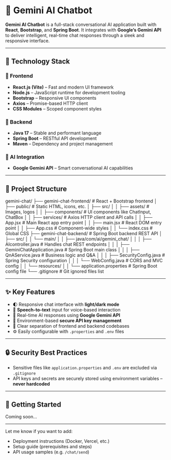 # 🤖 Gemini AI Chatbot

**Gemini AI Chatbot** is a full-stack conversational AI application built with **React**, **Bootstrap**, and **Spring Boot**. It integrates with **Google’s Gemini API** to deliver intelligent, real-time chat responses through a sleek and responsive interface.

---

## 🚀 Technology Stack

### 🔹 Frontend
- **React.js (Vite)** – Fast and modern UI framework
- **Node.js** – JavaScript runtime for development tooling
- **Bootstrap** – Responsive UI components
- **Axios** – Promise-based HTTP client
- **CSS Modules** – Scoped component styles

### 🔹 Backend
- **Java 17** – Stable and performant language
- **Spring Boot** – RESTful API development
- **Maven** – Dependency and project management

### 🔹 AI Integration
- **Google Gemini API** – Smart conversational AI capabilities

---

## 📁 Project Structure

gemini-chat/
├── gemini-chat-frontend/         # React + Bootstrap frontend
│   ├── public/                   # Static HTML, icons, etc.
│   ├── src/
│   │   ├── assets/               # Images, logos
│   │   ├── components/           # UI components like ChatInput, ChatBox
│   │   ├── services/             # Axios HTTP client and API calls
│   │   ├── App.jsx               # Main React app entry point
│   │   ├── main.jsx              # React DOM entry point
│   │   ├── App.css               # Component-wide styles
│   │   └── index.css             # Global CSS
├── gemini-chat-backend/          # Spring Boot backend REST API
│   ├── src/
│   │   └── main/
│   │       ├── java/com/ai/gemini_chat/
│   │       │   ├── AIcontroller.java          # Handles chat REST endpoints
│   │       │   ├── GeminiChatApplication.java # Spring Boot main class
│   │       │   ├── QnAService.java            # Business logic and Q&A
│   │       │   ├── SecurityConfig.java        # Spring Security configuration
│   │       │   └── WebConfig.java             # CORS and MVC config
│   │       └── resources/
│   │           └── application.properties     # Spring Boot config file
└── .gitignore                         # Git ignored files list





---

## ✨ Key Features

- 🌓 Responsive chat interface with **light/dark mode**
- 🎤 **Speech-to-text** input for voice-based interaction
- 🤖 Real-time AI responses using **Google Gemini API**
- 🔐 Environment-based **secure API key management**
- 🔄 Clear separation of frontend and backend codebases
- ⚙️ Easily configurable with `.properties` and `.env` files

---

## 🔒 Security Best Practices

- Sensitive files like `application.properties` and `.env` are excluded via `.gitignore`
- API keys and secrets are securely stored using environment variables – **never hardcoded**

---

## 📌 Getting Started

Coming soon...

---

Let me know if you want to add:
- Deployment instructions (Docker, Vercel, etc.)
- Setup guide (prerequisites and steps)
- API usage samples (e.g. `/chat/send`)
